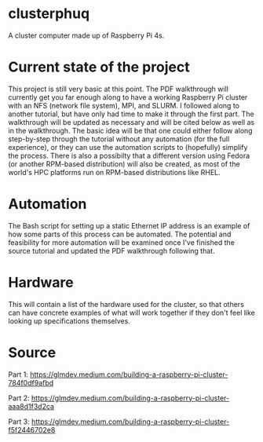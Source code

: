 # clusterphuq
A cluster computer made up of Raspberry Pi 4s.

# Current state of the project
This project is still very basic at this point. The PDF walkthrough will currently get you far enough along to have a working Raspberry Pi cluster with an NFS (network file system), MPI, and SLURM. I followed along to another tutorial, but have only had time to make it through the first part. The walkthrough will be updated as necessary and will be cited below as well as in the walkthrough. The basic idea will be that one could either follow along step-by-step through the tutorial without any automation (for the full experience), or they can use the automation scripts to (hopefully) simplify the process. There is also a possibilty that a different version using Fedora (or another RPM-based distribution) will also be created, as most of the world's HPC platforms run on RPM-based distributions like RHEL.

# Automation
The Bash script for setting up a static Ethernet IP address is an example of how some parts of this process can be automated. The potential and feasibility for more automation will be examined once I've finished the source tutorial and updated the PDF walkthrough following that.

# Hardware
This will contain a list of the hardware used for the cluster, so that others can have concrete examples of what will work together if they don't feel like looking up specifications themselves.

# Source
Part 1: https://glmdev.medium.com/building-a-raspberry-pi-cluster-784f0df9afbd

Part 2: https://glmdev.medium.com/building-a-raspberry-pi-cluster-aaa8d1f3d2ca

Part 3: https://glmdev.medium.com/building-a-raspberry-pi-cluster-f5f2446702e8
